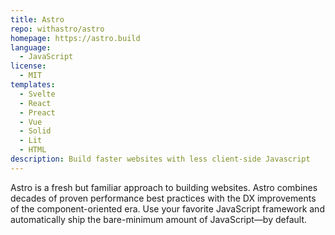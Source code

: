```yaml
---
title: Astro
repo: withastro/astro
homepage: https://astro.build
language:
  - JavaScript
license:
  - MIT
templates:
  - Svelte
  - React
  - Preact
  - Vue
  - Solid
  - Lit
  - HTML
description: Build faster websites with less client-side Javascript
---
```

Astro is a fresh but familiar approach to building websites. 
Astro combines decades of proven performance best practices with the DX improvements of the component-oriented era. 
Use your favorite JavaScript framework and automatically ship the bare-minimum amount of JavaScript—by default.
